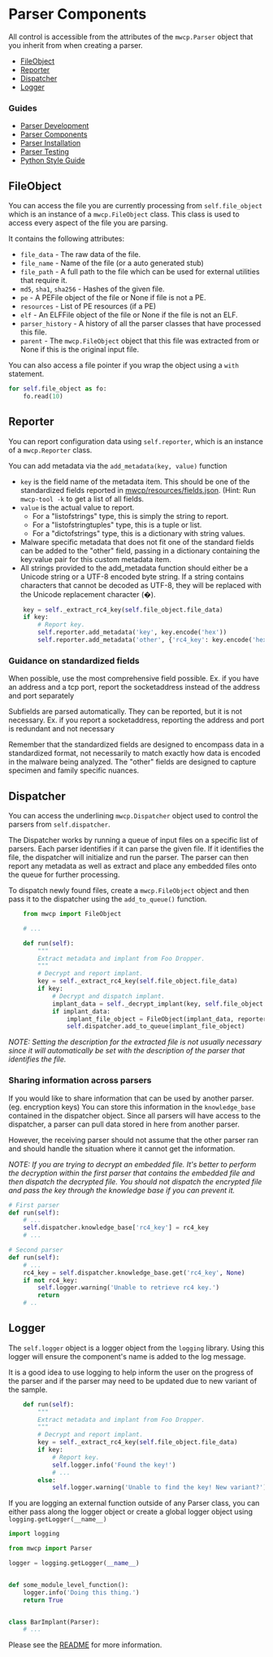 # Parser Components

All control is accessible from the attributes of the `mwcp.Parser` object that you inherit from when creating a parser.


- [FileObject](#fileobject)
- [Reporter](#reporter)
- [Dispatcher](#dispatcher)
- [Logger](#logger)

### Guides
- [Parser Development](ParserDevelopment.md)
- [Parser Components](ParserComponents.md)
- [Parser Installation](ParserInstallation.md)
- [Parser Testing](ParserTesting.md)
- [Python Style Guide](PythonStyleGuide.md)

## FileObject
You can access the file you are currently processing from `self.file_object` which is an instance
of a `mwcp.FileObject` class. This class is used to access every aspect of the file you are
parsing.

It contains the following attributes:
- `file_data` - The raw data of the file.
- `file_name` - Name of the file (or a auto generated stub)
- `file_path` - A full path to the file which can be used for external utilities that require it.
- `md5`, `sha1`, `sha256` - Hashes of the given file.
- `pe` - A PEFile object of the file or None if file is not a PE.
- `resources` - List of PE resources (if a PE)
- `elf` - An ELFFile object of the file or None if the file is not an ELF.
- `parser_history` - A history of all the parser classes that have processed this file.
- `parent` - The `mwcp.FileObject` object that this file was extracted from or None if this is the original input file.


You can also access a file pointer if you wrap the object using a `with` statement.

```python
for self.file_object as fo:
    fo.read(10)
```

## Reporter
You can report configuration data using `self.reporter`, which is an instance of a `mwcp.Reporter` class.

You can add metadata via the `add_metadata(key, value)` function
- `key` is the field name of the metadata item. This should be one of the standardized fields reported in [mwcp/resources/fields.json](../mwcp/resources/fields.json). (Hint: Run `mwcp-tool -k` to get a list of all fields.
- `value` is the actual value to report.
   - For a "listofstrings" type, this is simply the string to report.
   - For a "listofstringtuples" type, this is a tuple or list.
   - For a "dictofstrings" type, this is a dictionary with string values.
- Malware specific metadata that does not fit one of the standard fields can be added to the "other" field, passing in a dictionary containing the key:value pair for this custom metadata item.
- All strings provided to the add_metadata function should either be a Unicode string or a UTF-8 encoded byte string. If a string contains characters that cannot be decoded as UTF-8, they will be replaced with the Unicode replacement character (�).

```python
    key = self._extract_rc4_key(self.file_object.file_data)
    if key:
        # Report key.
        self.reporter.add_metadata('key', key.encode('hex'))
        self.reporter.add_metadata('other', {'rc4_key': key.encode('hex'))
```

### Guidance on standardized fields

When possible, use the most comprehensive field possible. Ex. if you have an address and a tcp port, report the socketaddress instead of the address and port separately

 Subfields are parsed automatically. They can be reported, but it is not necessary. Ex. if you report a socketaddress, reporting the address and port is redundant and not necessary

Remember that the standardized fields are designed to encompass data in a standardized format, not necessarily to match exactly how data is encoded in the malware being analyzed. The "other" fields are designed to capture specimen and family specific nuances.


## Dispatcher
You can access the underlining `mwcp.Dispatcher` object used to control the parsers from `self.dispatcher`.

The Dispatcher works by running a queue of input files on a specific list of parsers. Each parser identifies if it can parse the given file. If it identifies the file, the dispatcher
will initialize and run the parser. The parser can then report any metadata as well as extract and place any
embedded files onto the queue for further processing.

To dispatch newly found files, create a `mwcp.FileObject` object and then pass it to the dispatcher
using the `add_to_queue()` function.

```python
    from mwcp import FileObject

    # ...

    def run(self):
        """
        Extract metadata and implant from Foo Dropper.
        """
        # Decrypt and report implant.
        key = self._extract_rc4_key(self.file_object.file_data)
        if key:
            # Decrypt and dispatch implant.
            implant_data = self._decrypt_implant(key, self.file_object.file_data)
            if implant_data:
                implant_file_object = FileObject(implant_data, reporter=self.reporter, description='Decrypted Implant')
                self.dispatcher.add_to_queue(implant_file_object)
```

*NOTE: Setting the description for the extracted file is not usually necessary since it will automatically
be set with the description of the parser that identifies the file.*


### Sharing information across parsers
If you would like to share information that can be used by another parser. (eg. encryption keys)
You can store this information in the `knowledge_base` contained in the dispatcher object.
Since all parsers will have access to the dispatcher, a parser can pull data stored in here from another parser.

However, the receiving parser should not assume that the other parser ran and should handle the situation
where it cannot get the information.

*NOTE: If you are trying to decrypt an embedded file. It's better to perform the decryption within
the first parser that contains the embedded file and then dispatch the decrypted file. You should not dispatch the encrypted file and pass the key through the knowledge base if you can prevent it.*

```python
# First parser
def run(self):
    # ...
    self.dispatcher.knowledge_base['rc4_key'] = rc4_key
    # ...

# Second parser
def run(self):
    # ...
    rc4_key = self.dispatcher.knowledge_base.get('rc4_key', None)
    if not rc4_key:
        self.logger.warning('Unable to retrieve rc4 key.')
        return
    # ..
```




## Logger
The `self.logger` object is a logger object from the `logging` library.
Using this logger will ensure the component's name is added to the log message.

It is a good idea to use logging to help inform the user on the progress of the parser and if the parser may
need to be updated due to new variant of the sample.

```python
    def run(self):
        """
        Extract metadata and implant from Foo Dropper.
        """
        # Decrypt and report implant.
        key = self._extract_rc4_key(self.file_object.file_data)
        if key:
            # Report key.
            self.logger.info('Found the key!')
            # ...
        else:
            self.logger.warning('Unable to find the key! New variant?')
```

If you are logging an external function outside of any Parser class, you can either
pass along the logger object or create a global logger object using `logging.getLogger(__name__)`

```python
import logging

from mwcp import Parser

logger = logging.getLogger(__name__)


def some_module_level_function():
    logger.info('Doing this thing.')
    return True


class BarImplant(Parser):
    # ...

```


Please see the [README](../README.md#logging) for more information.